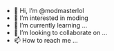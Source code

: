 - 👋 Hi, I’m @modmasterlol
- 👀 I’m interested in moding
- 🌱 I’m currently learning ...
- 💞️ I’m looking to collaborate on ...
- 📫 How to reach me ...

<!---
modmasterlol/modmasterlol is a ✨ special ✨ repository because its `README.md` (this file) appears on your GitHub profile.
You can click the Preview link to take a look at your changes.
--->
